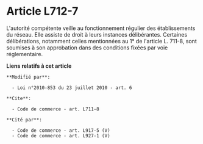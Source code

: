 # Article L712-7

L'autorité compétente veille au fonctionnement régulier des établissements du réseau. Elle assiste de droit à leurs instances
délibérantes. Certaines délibérations, notamment celles mentionnées au 1° de l'article L. 711-8, sont soumises à son
approbation dans des conditions fixées par voie réglementaire.

**Liens relatifs à cet article**

	**Modifié par**:

	  - Loi n°2010-853 du 23 juillet 2010 - art. 6

	**Cite**:

	  - Code de commerce - art. L711-8

	**Cité par**:

	  - Code de commerce - art. L917-5 (V)
	  - Code de commerce - art. L927-1 (V)
